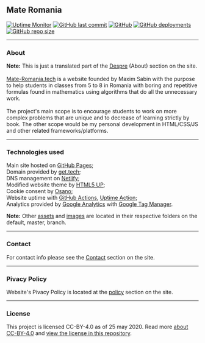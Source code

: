 ## Mate Romania
[![Uptime Monitor](https://github.com/sabinM1/MateRO/workflows/Uptime%20Monitor/badge.svg)](https://github.com/sabinM1/MateRO/actions?query=workflow%3A%22Uptime+Monitor%22) [![GitHub last commit](https://img.shields.io/github/last-commit/sabinM1/MateRO)](https://github.com/sabinM1/MateRO/commits/master) [![GitHub](https://img.shields.io/github/license/sabinM1/Matero)](https://github.com/sabinM1/MateRO/blob/master/LICENSE)  [![GitHub deployments](https://img.shields.io/github/deployments/sabinM1/MateRO/Github-Pages?label=GitHub%20Pages)](https://github.com/sabinM1/MateRO/deployments) [![GitHub repo size](https://img.shields.io/github/repo-size/sabinM1/MateRO)](https://github.com/sabinM1/MateRO) 

---
### About
<b>Note:</b> This is just a translated part of the [Despre](https://mate-romania.tech/#despre) (About) section on the site. <br> <br>
[Mate-Romania.tech](https://Mate-Romania.tech/) is a website founded by Maxim Sabin with the purpose to help students in classes from 5 to 8 in Romania with boring and repetitive formulas found in mathematics using algorithms that do all the unnecessary work. <br>
<br> The project's main scope is to encourage students to work on more complex problems that are unique and to decrease of learning strictly by book. The other scope would be my personal development in HTML/CSS/JS and other related frameworks/platforms.

---
### Technologies used
Main site hosted on [GitHub Pages](https://pages.github.com/);<br>
Domain provided by [get.tech](https://get.tech/); <br>
DNS management on [Netlify](https://www.netlify.com/); <br>
Modified website theme by [HTML5 UP](https://html5up.net/); <br>
Cookie consent by [Osano](https://www.osano.com/); <br>
Website uptime with [GitHub Actions](https://github.com/features/actions), [Uptime Action](https://github.com/marketplace/actions/uptime-action); <br>
Analytics provided by [Google Analytics](https://analytics.google.com/analytics/web/) with [Google Tag Manager](https://tagmanager.google.com/). <br>

<b>Note:</b> Other [assets](https://github.com/sabinM1/MateRO/tree/master/assets) and [images](https://github.com/sabinM1/MateRO/tree/master/images) are located in their respective folders on the default, master, branch.

---
### Contact

For contact info please see the [Contact](https://mate-romania.tech/#contact) section on the site.

---
### Pivacy Policy
Website's Pivacy Policy is located at the [policy](https://mate-romania.tech/policy) section on the site.

---
### License
This project is licensed CC-BY-4.0 as of 25 may 2020. Read more [about CC-BY-4.0](https://creativecommons.org/licenses/by/4.0/) and [view the license in this repository](https://github.com/sabinM1/MateRO/blob/master/LICENSE).
